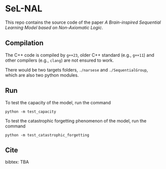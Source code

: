 # SeL-NAL

This repo contains the source code of the paper *A Brain-inspired Sequential Learning Model based on Non-Axiomatic Logic*.

## Compilation

The C++ code is compiled by `g++23`, older C++ standard (e.g., `g++11`) and other compilers (e.g., `clang`) are not ensured to work.

There would be two targets folders, `./narsese` and `./SequentialGroup`, which are also two python modules.

## Run

To test the capacity of the model, run the command
```
python -m test_capacity
```

To test the catastrophic forgetting phenomenon of the model, run the command
```
python -m test_catastrophic_forgetting
```

## Cite

bibtex:
TBA
<!-- ```bibtex
@software{Lisa_My_Research_Software_2017,
  author = {Lisa, Mona and Bot, Hew},
  doi = {10.5281/zenodo.1234},
  month = {12},
  title = {{My Research Software}},
  url = {https://github.com/github-linguist/linguist},
  version = {2.0.4},
  year = {2017}
}
``` -->
